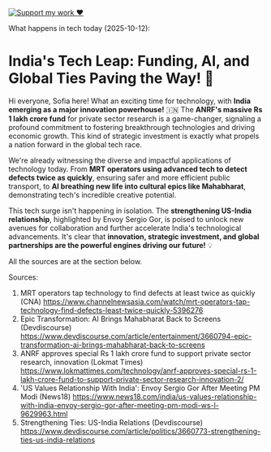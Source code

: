 [![Support my work ❤️](https://img.shields.io/badge/Support%20my%20work%20❤️-orange?style=for-the-badge&logo=patreon&logoColor=white)](https://www.patreon.com/c/evertonics)

What happens in tech today (2025-10-12):

# **India's Tech Leap: Funding, AI, and Global Ties Paving the Way!** 🚀

Hi everyone, Sofia here! What an exciting time for technology, with **India emerging as a major innovation powerhouse!** 🇮🇳 The **ANRF's massive Rs 1 lakh crore fund** for private sector research is a game-changer, signaling a profound commitment to fostering breakthrough technologies and driving economic growth. This kind of strategic investment is exactly what propels a nation forward in the global tech race.

We're already witnessing the diverse and impactful applications of technology today. From **MRT operators using advanced tech to detect defects twice as quickly**, ensuring safer and more efficient public transport, to **AI breathing new life into cultural epics like Mahabharat**, demonstrating tech's incredible creative potential.

This tech surge isn't happening in isolation. The **strengthening US-India relationship**, highlighted by Envoy Sergio Gor, is poised to unlock new avenues for collaboration and further accelerate India's technological advancements. It's clear that **innovation, strategic investment, and global partnerships are the powerful engines driving our future!** 💡

All the sources are at the section below.

Sources:
1. MRT operators tap technology to find defects at least twice as quickly (CNA)
   https://www.channelnewsasia.com/watch/mrt-operators-tap-technology-find-defects-least-twice-quickly-5396276
2. Epic Transformation: AI Brings Mahabharat Back to Screens (Devdiscourse)
   https://www.devdiscourse.com/article/entertainment/3660794-epic-transformation-ai-brings-mahabharat-back-to-screens
3. ANRF approves special Rs 1 lakh crore fund to support private sector research, innovation (Lokmat Times)
   https://www.lokmattimes.com/technology/anrf-approves-special-rs-1-lakh-crore-fund-to-support-private-sector-research-innovation-2/
4. 'US Values Relationship With India': Envoy Sergio Gor After Meeting PM Modi (News18)
   https://www.news18.com/india/us-values-relationship-with-india-envoy-sergio-gor-after-meeting-pm-modi-ws-l-9629963.html
5. Strengthening Ties: US-India Relations (Devdiscourse)
   https://www.devdiscourse.com/article/politics/3660773-strengthening-ties-us-india-relations